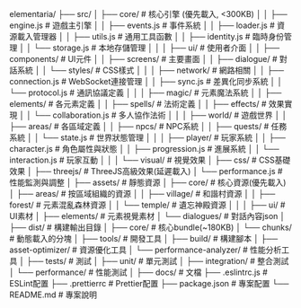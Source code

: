 elementaria/
├── src/
│   ├── core/                  # 核心引擎 (優先載入, <300KB)
│   │   ├── engine.js          # 遊戲主引擎
│   │   ├── events.js          # 事件系統
│   │   ├── loader.js          # 資源載入管理器
│   │   ├── utils.js           # 通用工具函數
│   │   ├── identity.js        # 臨時身份管理
│   │   └── storage.js         # 本地存儲管理
│   │
│   ├── ui/                    # 使用者介面
│   │   ├── components/        # UI元件
│   │   ├── screens/           # 主要畫面
│   │   ├── dialogue/          # 對話系統
│   │   └── styles/            # CSS樣式
│   │
│   ├── network/               # 網路相關
│   │   ├── connection.js      # WebSocket連接管理
│   │   ├── sync.js            # 差異化同步系統
│   │   └── protocol.js        # 通訊協議定義
│   │
│   ├── magic/                 # 元素魔法系統
│   │   ├── elements/          # 各元素定義
│   │   ├── spells/            # 法術定義
│   │   ├── effects/           # 效果實現
│   │   └── collaboration.js   # 多人協作法術
│   │
│   ├── world/                 # 遊戲世界
│   │   ├── areas/             # 各區域定義
│   │   ├── npcs/              # NPC系統
│   │   ├── quests/            # 任務系統
│   │   └── state.js           # 世界狀態管理
│   │
│   ├── player/                # 玩家系統
│   │   ├── character.js       # 角色屬性與狀態
│   │   ├── progression.js     # 進展系統
│   │   └── interaction.js     # 玩家互動
│   │
│   └── visual/                # 視覺效果
│       ├── css/               # CSS基礎效果
│       ├── threejs/           # ThreeJS高級效果(延遲載入)
│       └── performance.js     # 性能監測與調整
│
├── assets/                    # 靜態資源
│   ├── core/                  # 核心資源(優先載入)
│   ├── areas/                 # 按區域組織的資源
│   │   ├── village/           # 和諧村資源
│   │   ├── forest/            # 元素混亂森林資源
│   │   └── temple/            # 遺忘神殿資源
│   │
│   ├── ui/                    # UI素材
│   ├── elements/              # 元素視覺素材
│   └── dialogues/             # 對話內容json
│
├── dist/                      # 構建輸出目錄
│   ├── core/                  # 核心bundle(~180KB)
│   └── chunks/                # 動態載入的分塊
│
├── tools/                     # 開發工具
│   ├── build/                 # 構建腳本
│   ├── asset-optimizer/       # 資源優化工具
│   └── performance-analyzer/  # 性能分析工具
│
├── tests/                     # 測試
│   ├── unit/                  # 單元測試
│   ├── integration/           # 整合測試
│   └── performance/           # 性能測試
│
├── docs/                      # 文檔
├── .eslintrc.js               # ESLint配置
├── .prettierrc                # Prettier配置
├── package.json               # 專案配置
└── README.md                  # 專案說明